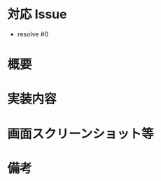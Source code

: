 # 対応 Issue
- resolve #0


<!-- 開発内容の概要を記載 -->
# 概要


<!-- 具体的な開発内容を記載 -->
# 実装内容


<!-- URLとともに貼る（なければ空欄でよい） -->
# 画面スクリーンショット等


# 備考
